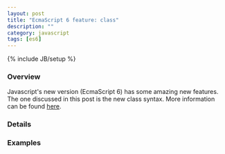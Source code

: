 ```yaml
---
layout: post
title: "EcmaScript 6 feature: class"
description: ""
category: javascript
tags: [es6]
---
```

{% include JB/setup %}

<!-- Overview -->
<h3>Overview</h3>

Javascript's new version (EcmaScript 6) has some amazing new features. The one discussed in this post is the new class syntax.
More information can be found [here](http://code.tutsplus.com/articles/use-ecmascript-6-today--net-31582#class).

<!-- Details -->
<h3>Details</h3>

<!-- Examples -->
<h3>Examples</h3>